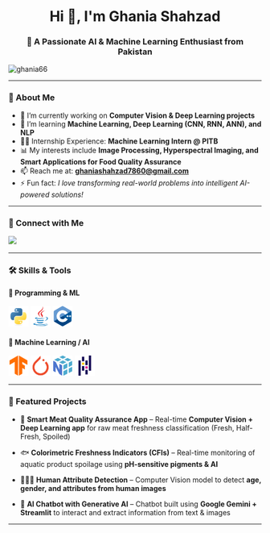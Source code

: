 <h1 align="center">Hi 👋, I'm Ghania Shahzad</h1>
<h3 align="center">🤖 A Passionate AI & Machine Learning Enthusiast from Pakistan</h3>

<p align="left"> 
  <img src="https://komarev.com/ghpvc/?username=ghania66&label=Profile%20views&color=0e75b6&style=flat" alt="ghania66" /> 
</p>

---

### 🌟 About Me  
- 🔭 I’m currently working on **Computer Vision & Deep Learning projects**  
- 🌱 I’m learning **Machine Learning, Deep Learning (CNN, RNN, ANN), and NLP**  
- 👩‍💻 Internship Experience: **Machine Learning Intern @ PITB**   
- 📊 My interests include **Image Processing, Hyperspectral Imaging, and Smart Applications for Food Quality Assurance**  
- 📫 Reach me at: **ghaniashahzad7860@gmail.com**  
- ⚡ Fun fact: *I love transforming real-world problems into intelligent AI-powered solutions!*  

---

### 🔗 Connect with Me  
<p align="left">
<a href="https://linkedin.com/in/ghania-shahzad" target="blank">
  <img src="https://img.shields.io/badge/-LinkedIn-blue?logo=Linkedin&logoColor=white" />
</a>

</p>

---

### 🛠️ Skills & Tools  
#### 🔹 Programming & ML  
<p align="left"> 
  <img src="https://raw.githubusercontent.com/devicons/devicon/master/icons/python/python-original.svg" width="40" height="40"/> 
  <img src="https://raw.githubusercontent.com/devicons/devicon/master/icons/java/java-original.svg" width="40" height="40"/> 
  <img src="https://raw.githubusercontent.com/devicons/devicon/master/icons/cplusplus/cplusplus-original.svg" width="40" height="40"/> 
</p>

#### 🔹 Machine Learning / AI  
<p align="left"> 
  <img src="https://raw.githubusercontent.com/devicons/devicon/master/icons/tensorflow/tensorflow-original.svg" width="40" height="40"/> 
  <img src="https://raw.githubusercontent.com/devicons/devicon/master/icons/pytorch/pytorch-original.svg" width="40" height="40"/> 
  <img src="https://raw.githubusercontent.com/devicons/devicon/master/icons/numpy/numpy-original.svg" width="40" height="40"/> 
  <img src="https://raw.githubusercontent.com/devicons/devicon/master/icons/pandas/pandas-original.svg" width="40" height="40"/> 

</p>


---

### 🚀 Featured Projects  
- 🥩 **Smart Meat Quality Assurance App** – Real-time **Computer Vision + Deep Learning app** for raw meat freshness classification (Fresh, Half-Fresh, Spoiled)  
    
- 🐟 **Colorimetric Freshness Indicators (CFIs)** – Real-time monitoring of aquatic product spoilage using **pH-sensitive pigments & AI**  
- 🧑‍🤝‍🧑 **Human Attribute Detection** – Computer Vision model to detect **age, gender, and attributes from human images**  
- 💬 **AI Chatbot with Generative AI** – Chatbot built using **Google Gemini + Streamlit** to interact and extract information from text & images  

---

</p>
